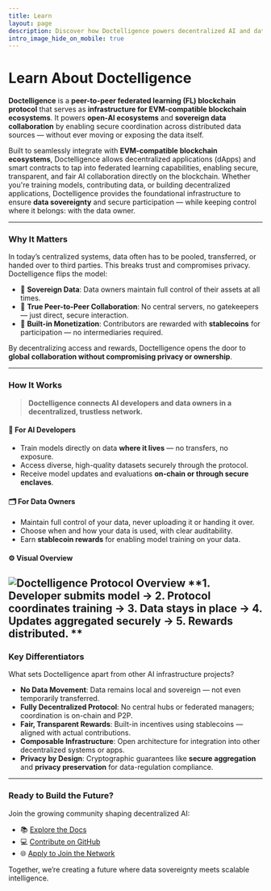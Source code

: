 ```yaml
---
title: Learn  
layout: page  
description: Discover how Doctelligence powers decentralized AI and data collaboration through sovereign infrastructure.  
intro_image_hide_on_mobile: true  
---
```


# Learn About Doctelligence

**Doctelligence** is a **peer-to-peer federated learning (FL) blockchain protocol** that serves as **infrastructure for EVM-compatible blockchain ecosystems**. It powers **open-AI ecosystems** and **sovereign data collaboration** by enabling secure coordination across distributed data sources — without ever moving or exposing the data itself.

Built to seamlessly integrate with **EVM-compatible blockchain ecosystems**, Doctelligence allows decentralized applications (dApps) and smart contracts to tap into federated learning capabilities, enabling secure, transparent, and fair AI collaboration directly on the blockchain. Whether you're training models, contributing data, or building decentralized applications, Doctelligence provides the foundational infrastructure to ensure **data sovereignty** and secure participation — while keeping control where it belongs: with the data owner.

---

### Why It Matters

In today’s centralized systems, data often has to be pooled, transferred, or handed over to third parties. This breaks trust and compromises privacy. Doctelligence flips the model:

- 🔐 **Sovereign Data**: Data owners maintain full control of their assets at all times.
- 🤝 **True Peer-to-Peer Collaboration**: No central servers, no gatekeepers — just direct, secure interaction.
- 💸 **Built-in Monetization**: Contributors are rewarded with **stablecoins** for participation — no intermediaries required.

By decentralizing access and rewards, Doctelligence opens the door to **global collaboration without compromising privacy or ownership**.

---

### How It Works

> **Doctelligence connects AI developers and data owners in a decentralized, trustless network.**

#### 🧠 For AI Developers
- Train models directly on data **where it lives** — no transfers, no exposure.
- Access diverse, high-quality datasets securely through the protocol.
- Receive model updates and evaluations **on-chain or through secure enclaves**.

#### 🗂️ For Data Owners
- Maintain full control of your data, never uploading it or handing it over.
- Choose when and how your data is used, with clear auditability.
- Earn **stablecoin rewards** for enabling model training on your data.

#### ⚙️ Visual Overview

![Doctelligence Protocol Overview](https://doctelligence.github.io/images/illustrations/Figure%201.png)
**1. Developer submits model → 2. Protocol coordinates training → 3. Data stays in place → 4. Updates aggregated securely → 5. Rewards distributed.
**
---

### Key Differentiators

What sets Doctelligence apart from other AI infrastructure projects?

- **No Data Movement**: Data remains local and sovereign — not even temporarily transferred.
- **Fully Decentralized Protocol**: No central hubs or federated managers; coordination is on-chain and P2P.
- **Fair, Transparent Rewards**: Built-in incentives using stablecoins — aligned with actual contributions.
- **Composable Infrastructure**: Open architecture for integration into other decentralized systems or apps.
- **Privacy by Design**: Cryptographic guarantees like **secure aggregation** and **privacy preservation** for data-regulation compliance.

---

### Ready to Build the Future?

Join the growing community shaping decentralized AI:

- 📚 [Explore the Docs](https://doctelligence.github.io/docs/)
- 💻 [Contribute on GitHub](https://github.com/Doctelligence)
- 🌐 [Apply to Join the Network](https://doctelligence.github.io/contact/)

Together, we’re creating a future where data sovereignty meets scalable intelligence.
